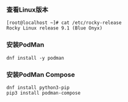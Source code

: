 ### 查看Linux版本
```shell
[root@localhost ~]# cat /etc/rocky-release
Rocky Linux release 9.1 (Blue Onyx)

```

### 安装PodMan
```shell
dnf install -y podman

```

### 安装PodMan Compose
```shell
dnf install python3-pip
pip3 install podman-compose

```